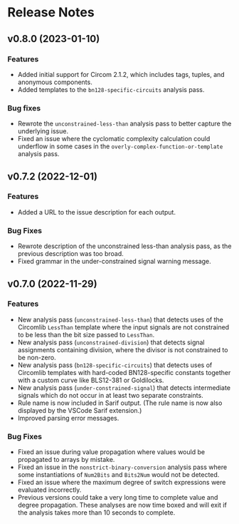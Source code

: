 # Release Notes

## v0.8.0 (2023-01-10)

### Features

-   Added initial support for Circom 2.1.2, which includes tags, tuples, and
    anonymous components.
-   Added templates to the `bn128-specific-circuits` analysis pass.

### Bug fixes

-   Rewrote the `unconstrained-less-than` analysis pass to better capture the
    underlying issue.
-   Fixed an issue where the cyclomatic complexity calculation could underflow
    in some cases in the `overly-complex-function-or-template` analysis pass.

## v0.7.2 (2022-12-01)

### Features

-   Added a URL to the issue description for each output.

### Bug Fixes

-   Rewrote description of the unconstrained less-than analysis pass, as the
    previous description was too broad.
-   Fixed grammar in the under-constrained signal warning message.

## v0.7.0 (2022-11-29)

### Features

-   New analysis pass (`unconstrained-less-than`) that detects uses of the
    Circomlib `LessThan` template where the input signals are not constrained
    to be less than the bit size passed to `LessThan`.
-   New analysis pass (`unconstrained-division`) that detects signal assignments
    containing division, where the divisor is not constrained to be non-zero.
-   New analysis pass (`bn128-specific-circuits`) that detects uses of Circomlib
    templates with hard-coded BN128-specific constants together with a custom curve like BLS12-381 or Goldilocks.
-   New analysis pass (`under-constrained-signal`) that detects intermediate
    signals which do not occur in at least two separate constraints.
-   Rule name is now included in Sarif output. (The rule name is now also
    displayed by the VSCode Sarif extension.)
-   Improved parsing error messages.

### Bug Fixes

-   Fixed an issue during value propagation where values would be propagated to
    arrays by mistake.
-   Fixed an issue in the `nonstrict-binary-conversion` analysis pass where
    some instantiations of `Num2Bits` and `Bits2Num` would not be detected.
-   Fixed an issue where the maximum degree of switch expressions were evaluated
    incorrectly.
-   Previous versions could take a very long time to complete value and degree
    propagation. These analyses are now time boxed and will exit if the analysis
    takes more than 10 seconds to complete.
